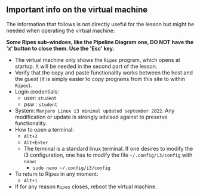 ## Important info on the virtual machine
The information that follows is not directly useful for the lesson but might be needed when operating the virtual machine:

**Some Ripes sub-windoes, like the Pipeline Diagram one, DO NOT have the 'x' button to close them. Use the 'Esc' key.**

- The virtual machine only shows the ```Ripes``` program, which opens at startup. It will be needed in the second part of the lesson.
- Verify that the copy and paste functionality works between the host and the guest (it is simply easier to copy programs from this site to within ```Ripes```).
- Login credentials: 
    - user: ```student```
    - psw : ```student```
- System: ```Manjaro Linux i3 minimal updated september 2022```. Any modification or update is strongly advised against to preserve functionality.
- How to open a terminal:
    - ```Alt+2``` 
    - ```Alt+Enter```
    - The terminal is a standard linux terminal. If one desires to modify the i3 configuration, one has to modify the file ```~/.config/i3/config``` with ```nano```:
        - ```sudo nano ~/.config/i3/config```
- To return to Ripes in any moment:
    - ```Alt+1```
- If for any reason ```Ripes``` closes, reboot the virtual machine.